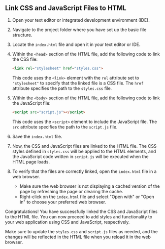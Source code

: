 

## Link CSS and JavaScript Files to HTML

1. Open your text editor or integrated development environment (IDE).

2. Navigate to the project folder where you have set up the basic file structure.

3. Locate the `index.html` file and open it in your text editor or IDE.

4. Within the `<head>` section of the HTML file, add the following code to link the CSS file:

   ```html
   <link rel="stylesheet" href="styles.css">
   ```

   This code uses the `<link>` element with the `rel` attribute set to `"stylesheet"` to specify that the linked file is a CSS file. The `href` attribute specifies the path to the `styles.css` file.

5. Within the `<body>` section of the HTML file, add the following code to link the JavaScript file:

   ```html
   <script src="script.js"></script>
   ```

   This code uses the `<script>` element to include the JavaScript file. The `src` attribute specifies the path to the `script.js` file.

6. Save the `index.html` file.

7. Now, the CSS and JavaScript files are linked to the HTML file. The CSS styles defined in `styles.css` will be applied to the HTML elements, and the JavaScript code written in `script.js` will be executed when the HTML page loads.

8. To verify that the files are correctly linked, open the `index.html` file in a web browser.

   - Make sure the web browser is not displaying a cached version of the page by refreshing the page or clearing the cache.
   - Right-click on the `index.html` file and select "Open with" or "Open in" to choose your preferred web browser.

Congratulations! You have successfully linked the CSS and JavaScript files to the HTML file. You can now proceed to add styles and functionality to your web application using CSS and JavaScript, respectively.

Make sure to update the `styles.css` and `script.js` files as needed, and the changes will be reflected in the HTML file when you reload it in the web browser.

